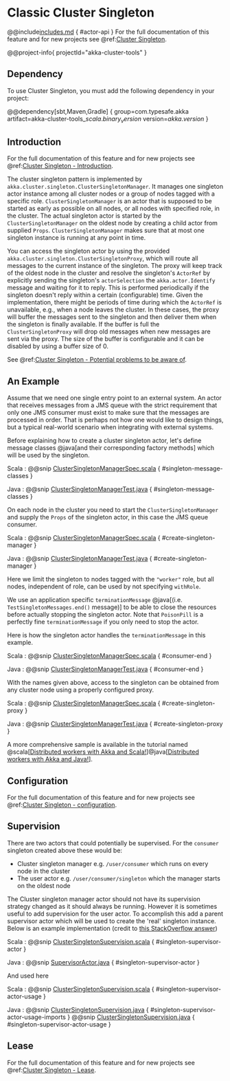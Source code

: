 # Classic Cluster Singleton

@@include[includes.md](includes.md) { #actor-api }
For the full documentation of this feature and for new projects see @ref:[Cluster Singleton](typed/cluster-singleton.md).

@@project-info{ projectId="akka-cluster-tools" }

## Dependency

To use Cluster Singleton, you must add the following dependency in your project:

@@dependency[sbt,Maven,Gradle] {
  group=com.typesafe.akka
  artifact=akka-cluster-tools_$scala.binary_version$
  version=$akka.version$
}

## Introduction

For the full documentation of this feature and for new projects see @ref:[Cluster Singleton - Introduction](typed/cluster-singleton.md#introduction).

The cluster singleton pattern is implemented by `akka.cluster.singleton.ClusterSingletonManager`.
It manages one singleton actor instance among all cluster nodes or a group of nodes tagged with
a specific role. `ClusterSingletonManager` is an actor that is supposed to be started as early as possible
on all nodes, or all nodes with specified role, in the cluster. The actual singleton actor is
started by the `ClusterSingletonManager` on the oldest node by creating a child actor from
supplied `Props`. `ClusterSingletonManager` makes sure that at most one singleton instance
is running at any point in time.

You can access the singleton actor by using the provided `akka.cluster.singleton.ClusterSingletonProxy`,
which will route all messages to the current instance of the singleton. The proxy will keep track of
the oldest node in the cluster and resolve the singleton's `ActorRef` by explicitly sending the
singleton's `actorSelection` the `akka.actor.Identify` message and waiting for it to reply.
This is performed periodically if the singleton doesn't reply within a certain (configurable) time.
Given the implementation, there might be periods of time during which the `ActorRef` is unavailable,
e.g., when a node leaves the cluster. In these cases, the proxy will buffer the messages sent to the
singleton and then deliver them when the singleton is finally available. If the buffer is full
the `ClusterSingletonProxy` will drop old messages when new messages are sent via the proxy.
The size of the buffer is configurable and it can be disabled by using a buffer size of 0.

See @ref:[Cluster Singleton - Potential problems to be aware of](typed/cluster-singleton.md#potential-problems-to-be-aware-of).

## An Example

Assume that we need one single entry point to an external system. An actor that
receives messages from a JMS queue with the strict requirement that only one
JMS consumer must exist to make sure that the messages are processed in order.
That is perhaps not how one would like to design things, but a typical real-world
scenario when integrating with external systems.

Before explaining how to create a cluster singleton actor, let's define message classes @java[and their corresponding factory methods]
which will be used by the singleton.

Scala
:  @@snip [ClusterSingletonManagerSpec.scala](/akka-cluster-tools/src/multi-jvm/scala/akka/cluster/singleton/ClusterSingletonManagerSpec.scala) { #singleton-message-classes }

Java
:  @@snip [ClusterSingletonManagerTest.java](/akka-cluster-tools/src/test/java/akka/cluster/singleton/TestSingletonMessages.java) { #singleton-message-classes }

On each node in the cluster you need to start the `ClusterSingletonManager` and
supply the `Props` of the singleton actor, in this case the JMS queue consumer.

Scala
:  @@snip [ClusterSingletonManagerSpec.scala](/akka-cluster-tools/src/multi-jvm/scala/akka/cluster/singleton/ClusterSingletonManagerSpec.scala) { #create-singleton-manager }

Java
:  @@snip [ClusterSingletonManagerTest.java](/akka-cluster-tools/src/test/java/akka/cluster/singleton/ClusterSingletonManagerTest.java) { #create-singleton-manager }

Here we limit the singleton to nodes tagged with the `"worker"` role, but all nodes, independent of
role, can be used by not specifying `withRole`.

We use an application specific `terminationMessage` @java[(i.e. `TestSingletonMessages.end()` message)] to be able to close the
resources before actually stopping the singleton actor. Note that `PoisonPill` is a
perfectly fine `terminationMessage` if you only need to stop the actor.

Here is how the singleton actor handles the `terminationMessage` in this example.

Scala
:  @@snip [ClusterSingletonManagerSpec.scala](/akka-cluster-tools/src/multi-jvm/scala/akka/cluster/singleton/ClusterSingletonManagerSpec.scala) { #consumer-end }

Java
:  @@snip [ClusterSingletonManagerTest.java](/akka-cluster-tools/src/test/java/akka/cluster/singleton/Consumer.java) { #consumer-end }

With the names given above, access to the singleton can be obtained from any cluster node using a properly
configured proxy.

Scala
:  @@snip [ClusterSingletonManagerSpec.scala](/akka-cluster-tools/src/multi-jvm/scala/akka/cluster/singleton/ClusterSingletonManagerSpec.scala) { #create-singleton-proxy }

Java
:  @@snip [ClusterSingletonManagerTest.java](/akka-cluster-tools/src/test/java/akka/cluster/singleton/ClusterSingletonManagerTest.java) { #create-singleton-proxy }

A more comprehensive sample is available in the tutorial named 
@scala[[Distributed workers with Akka and Scala!](https://github.com/typesafehub/activator-akka-distributed-workers)]@java[[Distributed workers with Akka and Java!](https://github.com/typesafehub/activator-akka-distributed-workers-java)].

## Configuration

For the full documentation of this feature and for new projects see @ref:[Cluster Singleton - configuration](typed/cluster-singleton.md#configuration).

## Supervision

There are two actors that could potentially be supervised. For the `consumer` singleton created above these would be: 

* Cluster singleton manager e.g. `/user/consumer` which runs on every node in the cluster
* The user actor e.g. `/user/consumer/singleton` which the manager starts on the oldest node

The Cluster singleton manager actor should not have its supervision strategy changed as it should always be running.
However it is sometimes useful to add supervision for the user actor. 
To accomplish this add a parent supervisor actor which will be used to create the 'real' singleton instance. 
Below is an example implementation (credit to [this StackOverflow answer](https://stackoverflow.com/a/36716708/779513))

Scala
:  @@snip [ClusterSingletonSupervision.scala](/akka-docs/src/test/scala/docs/cluster/singleton/ClusterSingletonSupervision.scala) { #singleton-supervisor-actor }

Java
:  @@snip [SupervisorActor.java](/akka-docs/src/test/java/jdocs/cluster/singleton/SupervisorActor.java) { #singleton-supervisor-actor }

And used here

Scala
:  @@snip [ClusterSingletonSupervision.scala](/akka-docs/src/test/scala/docs/cluster/singleton/ClusterSingletonSupervision.scala) { #singleton-supervisor-actor-usage }

Java
:  @@snip [ClusterSingletonSupervision.java](/akka-docs/src/test/java/jdocs/cluster/singleton/ClusterSingletonSupervision.java) { #singleton-supervisor-actor-usage-imports }
@@snip [ClusterSingletonSupervision.java](/akka-docs/src/test/java/jdocs/cluster/singleton/ClusterSingletonSupervision.java) { #singleton-supervisor-actor-usage }

## Lease

For the full documentation of this feature and for new projects see @ref:[Cluster Singleton - Lease](typed/cluster-singleton.md#lease).
 
